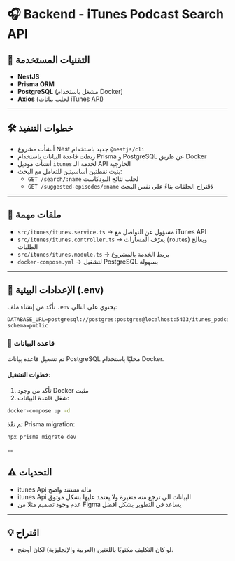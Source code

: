 # 🎧 Backend - iTunes Podcast Search API

## 🔧 التقنيات المستخدمة

- **NestJS**
- **Prisma ORM**
- **PostgreSQL** (مشغل باستخدام Docker)
- **Axios** (لجلب بيانات iTunes API)

---

## 🛠️ خطوات التنفيذ

- أنشأت مشروع Nest جديد باستخدام `@nestjs/cli`
- ربطت قاعدة البيانات باستخدام Prisma و PostgreSQL عن طريق Docker
- أنشأت موديل `itunes` لخدمة الـ API الخارجية
- بنيت نقطتين أساسيتين للتعامل مع البحث:
  - `GET /search/:name` لجلب نتائج البودكاست
  - `GET /suggested-episodes/:name` لاقتراح الحلقات بناءً على نفس البحث

---

## 📁 ملفات مهمة

- `src/itunes/itunes.service.ts` → مسؤول عن التواصل مع iTunes API
- `src/itunes/itunes.controller.ts` → يعرّف المسارات (`routes`) ويعالج الطلبات
- `src/itunes/itunes.module.ts` → يربط الخدمة بالمشروع
- `docker-compose.yml` → لتشغيل PostgreSQL بسهولة

---

## 🧪 الإعدادات البيئية (.env)

تأكد من إنشاء ملف `.env` يحتوي على التالي:

```env
DATABASE_URL=postgresql://postgres:postgres@localhost:5433/itunes_podcast_db?schema=public
```

### 🐘 قاعدة البيانات

تم تشغيل قاعدة بيانات PostgreSQL محليًا باستخدام Docker.

#### خطوات التشغيل:

1. تأكد من وجود Docker مثبت
2. شغل قاعدة البيانات:

```bash
docker-compose up -d
```

ثم نفّذ Prisma migration:

```bash
npx prisma migrate dev
```

--

## ⚠️ التحديات

- itunes Api ماله مستند واضح 
- itunes Api البيانات الي ترجع منه متغيرة ولا يعتمد عليها بشكل موثوق
- عدم وجود تصميم مثلا من Figma يساعد في التطوير بشكل افضل

---

## 💡 اقتراح

- لو كان التكليف مكتوبًا باللغتين (العربية والإنجليزية) لكان أوضح.
